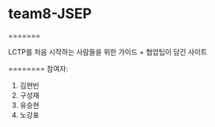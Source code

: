 
# team8-JSEP

=======

LCTP를 처음 시작하는 사람들을 위한 가이드 + 협업팁이 담긴 사이트

========
참여자:

1. 김현빈
2. 구성재
3. 유승현
4. 노강표

